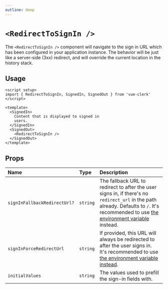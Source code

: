 ```yaml
---
outline: deep
---
```


# `<RedirectToSignIn />`

The `<RedirectToSignIn />` component will navigate to the sign in URL which has been configured in your application instance. The behavior will be just like a server-side (3xx) redirect, and will override the current location in the history stack.

## Usage

```vue
<script setup>
import { RedirectToSignIn, SignedIn, SignedOut } from 'vue-clerk'
</script>

<template>
  <SignedIn>
    Content that is displayed to signed in
    users.
  </SignedIn>
  <SignedOut>
    <RedirectToSignIn />
  </SignedOut>
</template>
```

## Props

|Name|Type|Description|
|:----|:----|:----|
|`signInFallbackRedirectUrl?`|`string`|The fallback URL to redirect to after the user signs in, if there's no `redirect_url` in the path already. Defaults to `/`. It's recommended to use [the environment variable](https://clerk.com/docs/deployments/clerk-environment-variables#sign-in-and-sign-up-redirects) instead.|
|`signInForceRedirectUrl`|`string`|If provided, this URL will always be redirected to after the user signs in. It's recommended to use [the environment variable instead](https://clerk.com/docs/deployments/clerk-environment-variables#sign-in-and-sign-up-redirects).|
|`initialValues`|`string`|The values used to prefill the sign-in fields with.|
